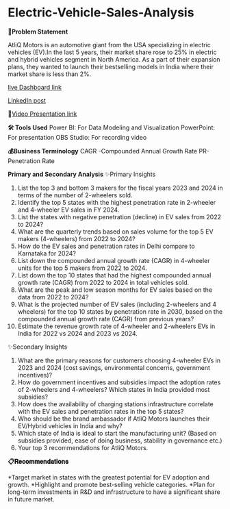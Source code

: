 # Electric-Vehicle-Sales-Analysis
**📝Problem Statement**
  
  AtliQ Motors is an automotive giant from the USA specializing in electric vehicles (EV).In the last 5 years, their market share rose to 25% in electric and hybrid vehicles segment in North America. As a part of their expansion plans, they wanted to launch their bestselling models in India where their market share is less than 2%.

[live Dashboard link](https://app.powerbi.com/view?r=eyJrIjoiNDMxYWRiYjktZTljZi00MGRlLWFiZTEtMjM2MDc3N2NmMzcyIiwidCI6ImM2ZTU0OWIzLTVmNDUtNDAzMi1hYWU5LWQ0MjQ0ZGM1YjJjNCJ9&pageName=b1a74083ede1dad7a60d)

[LinkedIn post](https://www.linkedin.com/posts/mounika-vemula9423_%3F%3F%3F%3F%3F%3F%3F%3F-%3F%3F%3F%3F%3F%3F%3F-%3F%3F%3F%3F%3F-activity-7231238639509286912-26Iy?utm_source=share&utm_medium=member_desktop)

🎥[Video Presentation link](https://lnkd.in/g9VXHrVi)

**🛠 Tools Used**
Power BI: For Data Modeling and Visualization
PowerPoint: For presentation
OBS Studio: For recording video

**💰Business Terminology**
CAGR -Compounded Annual Growth Rate
PR-Penetration Rate

**Primary and Secondary Analysis**
✨Primary Insights
  1. List the top 3 and bottom 3 makers for the fiscal years 2023 and 2024 in terms of the number of 2-wheelers sold. 
  2. Identify the top 5 states with the highest penetration rate in 2-wheeler and 4-wheeler EV sales in FY 2024. 
  3. List the states with negative penetration (decline) in EV sales from 2022 to 2024? 
  4. What are the quarterly trends based on sales volume for the top 5 EV makers (4-wheelers) from 2022 to 2024? 
  5. How do the EV sales and penetration rates in Delhi compare to Karnataka for 2024? 
  6. List down the compounded annual growth rate (CAGR) in 4-wheeler units for the top 5 makers from 2022 to 2024. 
  7. List down the top 10 states that had the highest compounded annual growth rate (CAGR) from 2022 to 2024 in total vehicles sold. 
  8. What are the peak and low season months for EV sales based on the data from 2022 to 2024? 
  9. What is the projected number of EV sales (including 2-wheelers and 4 wheelers) for the top 10 states by penetration rate in 2030, based   on the compounded annual growth rate (CAGR) from previous years? 
  10. Estimate the revenue growth rate of 4-wheeler and 2-wheelers EVs in India for 2022 vs 2024 and 2023 vs 2024.

✨Secondary Insights
  1. What are the primary reasons for customers choosing 4-wheeler EVs in 2023 and 2024 (cost savings, environmental concerns, government 
  incentives)? 
  2. How do government incentives and subsidies impact the adoption rates of 2-wheelers and 4-wheelers? Which states in India provided       most subsidies? 
  3. How does the availability of charging stations infrastructure correlate with the EV sales and penetration rates in the top 5 states? 
  4. Who should be the brand ambassador if AtliQ Motors launches their EV/Hybrid vehicles in India and why? 
  5. Which state of India is ideal to start the manufacturing unit? (Based on subsidies provided, ease of doing business, stability in       governance etc.) 
  6. Your top 3 recommendations for AtliQ Motors.

**📋𝐑𝐞𝐜𝐨𝐦𝐦𝐞𝐧𝐝𝐚𝐭𝐢𝐨𝐧𝐬**

*Target market in  states with the greatest potential for EV adoption and growth.
*Highlight and promote best-selling vehicle categories.
*Plan for long-term investments in R&D and infrastructure to have a significant share in future market.

